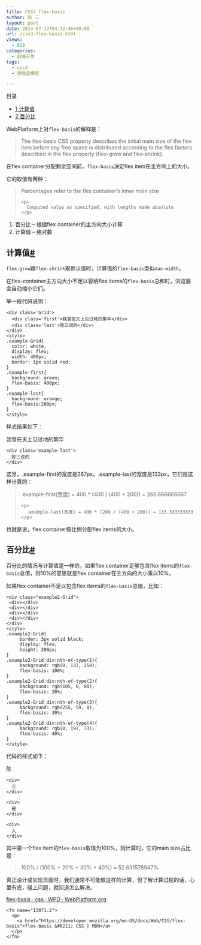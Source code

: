 ```yaml
---
title: CSS3 flex-basis
author: 陈 三
layout: post
date: 2014-07-13T04:32:46+00:00
url: /css3-flex-basis.html
views:
  - 628
categories:
  - 前端开发
tags:
  - css3
  - 弹性盒模型

---
```

<div id="toc_container" class="ml-l u-floatRight pure-u-1-1 pure-u-sm-2-5 toc_white no_bullets">
  <nav id="myaffix">
  
  <p class="toc-title">
    目录
  </p>
  
  <ul class="toc-list nav" role="menu">
    <li class="toc-list__item" role="menuitem">
      <a href="#i"><span class="toc_number toc_depth_1">1</span> 计算值</a>
    </li>
    <li class="toc-list__item" role="menuitem">
      <a href="#i-2"><span class="toc_number toc_depth_1">2</span> 百分比</a>
    </li>
  </ul></nav>
</div>

<div class="">
  <p>
    WebPlatform<fnref target="13071.1" />上对<code>flex-basis</code>的解释是：
  </p>
  
  <blockquote>
    <p>
      The flex-basis CSS property describes the initial main size of the flex item before any free space is distributed according to the flex factors described in the flex property (flex-grow and flex-shrink).
    </p>
  </blockquote>
  
  <p>
    在flex container分配剩余空间前，<code>flex-basis</code>决定flex item在主方向上的大小。
  </p>
  
  <p>
    它的取值有两种<fnref target="13071.2" />：
  </p>
  
  <blockquote>
    <p>
      Percentages refer to the flex container&#8217;s inner main size
    </p>
    
    <p>
      Computed value as specified, with lengths made absolute
    </p>
  </blockquote>
  
  <ol>
    <li>
      百分比 &#8211; 根据flex container的主方向大小计算
    </li>
    <li>
      计算值 &#8211; 绝对数
    </li>
  </ol>
  
  <h2 class="storycontent-h2">
    <span id="i">计算值</span><a title="标题链接地址" class="u-floatRight hidden" id="heyi" href="#i"><span class="" aria-hidden="true">#</span></a>
  </h2>
  
  <p>
    <code>flex-grow</code>跟<code>flex-shrink</code>取默认值时，计算值的<code>flex-basis</code>类似<code>max-width</code>。
  </p>
  
  <p>
    在flex-container主方向大小不足以容纳flex items的<code>flex-basis</code>总和时，浏览器会自动缩小它们。
  </p>
  
  <p>
    举一段代码说明：
  </p>
  
  <pre><code>&lt;div class='Grid'&gt;
  &lt;div class='first'&gt;我曾在天上见过地的繁华&lt;/div&gt;
  &lt;div class='last'&gt;陈三说的&lt;/div&gt;
&lt;/div&gt;
&lt;style&gt;
.example-Grid{
  color: white;
  display: flex;
  width: 400px;
  border: 1px solid red;
}
.example-first{
  background: green;
  flex-basis: 400px;
}
.example-last{
  background: orange;
  flex-basis:200px;
}
&lt;/style&gt;
</code></pre>
  
  <p>
    样式结果如下：
  </p>
  
  <div class='example-Grid'>
    <div class='example-first'>
      我曾在天上见过地的繁华
    </div>
    
    <div class='example-last'>
      陈三说的
    </div>
  </div>
  
  <p>
  </p>
  
  <p>
    这里，.example-first的宽度是267px，.example-last的宽度是133px，它们是这样计算的：
  </p>
  
  <blockquote>
    <p>
      .example-first(宽度) = 400 * (400 / (400 + 200)) = 266.666666667
    </p>
    
    <p>
      .example-last(宽度) = 400 * (200 / (400 + 200)) = 133.333333333
    </p>
  </blockquote>
  
  <p>
    也就是说，flex container按比例分配flex items的大小。
  </p>
  
  <h2 class="storycontent-h2">
    <span id="i-2">百分比</span><a title="标题链接地址" class="u-floatRight hidden" id="heyi-2" href="#i-2"><span class="" aria-hidden="true">#</span></a>
  </h2>
  
  <p>
    百分比的情况与计算值是一样的，如果flex container足够包含flex items的<code>flex-basis</code>总值，则10%的意思就是flex container在主方向的大小乘以10%。
  </p>
  
  <p>
    如果flex container不足以包含flex items的<code>flex-basis</code>总值，比如：
  </p>
  
  <pre><code>&lt;div class="example2-Grid"&gt;
 &lt;div&gt;&lt;/div&gt;
 &lt;div&gt;&lt;/div&gt;
 &lt;div&gt;&lt;/div&gt;
 &lt;div&gt;&lt;/div&gt;
&lt;/div&gt;
&lt;style&gt;
.example2-Grid{
     border: 3px solid black;
     display: flex;
     height: 200px;
}
.example2-Grid div:nth-of-type(1){
     background: rgb(0, 137, 250);
     flex-basis: 100%;
}
.example2-Grid div:nth-of-type(2){
     background: rgb(105, 0, 88);
     flex-basis: 20%;
}
.example2-Grid div:nth-of-type(3){
     background: rgb(255, 59, 0);
     flex-basis: 30%;
}
.example2-Grid div:nth-of-type(4){
     background: rgb(0, 197, 73);
     flex-basis: 40%;
}
&lt;/style&gt;
</code></pre>
  
  <p>
    代码的样式如下：
  </p>
  
  <div class="example2-Grid">
    <div>
      陈
    </div>
    
    <div>
      三
    </div>
    
    <div>
      是
    </div>
    
    <div>
      人
    </div>
  </div>
  
  <p>
  </p>
  
  <p>
    其中第一个flex item的<code>flex-basis</code>取值为100%，则计算时，它的main size占比是：
  </p>
  
  <blockquote>
    <p>
      100% / (100% + 20% + 30% + 40%) = 52.631578947%
    </p>
  </blockquote>
  
  <p>
    真正设计或实现页面时，我们通常不可能做这样的计算，但了解计算过程的话，心里有底，碰上问题，就知道怎么解决。
  </p>
  
  <footnotes>
    <fn name="13071.1">
      <p>
        <a href="http://docs.webplatform.org/wiki/css/properties/flex-basis">flex-basis · css · WPD · WebPlatform.org</a>
      </p>
    </fn>
    
    <fn name="13071.2">
      <p>
        <a href="https://developer.mozilla.org/en-US/docs/Web/CSS/flex-basis">flex-basis &#8211; CSS | MDN</a>
      </p>
    </fn>
  </footnotes>
</div>